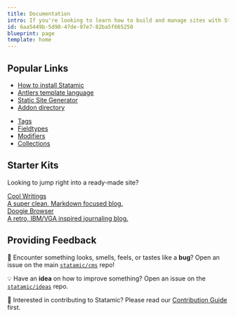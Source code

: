 ```yaml
---
title: Documentation
intro: If you're looking to learn how to build and manage sites with Statamic, you've come to the right place. Make yourself at home, there's lots to learn!
id: 6aa5449b-5d90-47de-97e7-82ba5f665250
blueprint: page
template: home
---
```


## Popular Links
<div class="flex">
<div class="w-1/2" markdown=1>

- [How to install Statamic](/installation)
- [Antlers template language](/antlers)
- [Static Site Generator](https://github.com/statamic/ssg)
- [Addon directory](https://statamic.com/addons)

</div>
<div class="w-1/2 pl-5" markdown=1>

- [Tags](/tags)
- [Fieldtypes](/fieldtypes)
- [Modifiers](/modifiers)
- [Collections](/collections)

</div>
</div>

## Starter Kits
Looking to jump right into a ready-made site?

<div class="grid grid-cols-1 md:grid-cols-2 gap-4">
    <a href="https://github.com/statamic/starter-kit-cool-writings" class="custom bg-blue-lightest hover:text-black no-underline flex border shadow-md p-3 font-display relative mb-8">
        <div>
            <div class="font-bold">Cool Writings</div>
            <div class="text-black text-xs">A super clean, Markdown focused blog.</div>
        </div>
    </a>
    <a href="https://github.com/statamic/starter-kit-doogie-browser" class="custom bg-blue-lightest hover:text-black no-underline flex border shadow-md p-3 font-display relative mb-8">
        <div>
            <div class="font-bold">Doogie Browser</div>
            <div class="text-black text-xs">A retro, IBM/VGA inspired journaling blog.</div>
        </div>
    </a>
</div>

## Providing Feedback

🐛 Encounter something looks, smells, feels, or tastes like a **bug**? Open an issue on the main [`statamic/cms`](https://github.com/statamic/cms) repo!

💡 Have an **idea** on how to improve something? Open an issue on the [`statamic/ideas`](https://github.com/statamic/ideas) repo.

🎁 Interested in contributing to Statamic? Please read our [Contribution Guide](https://github.com/statamic/cms/blob/master/CONTRIBUTING.md) first.
